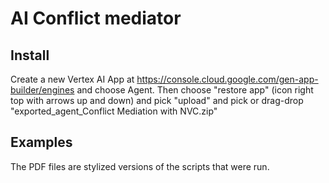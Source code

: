 # AI Conflict mediator

## Install

Create a new Vertex AI App at https://console.cloud.google.com/gen-app-builder/engines and choose Agent.
Then choose "restore app" (icon right top with arrows up and down) and pick "upload" and pick or drag-drop "exported_agent_Conflict Mediation with NVC.zip"

## Examples

The PDF files are stylized versions of the scripts that were run.
